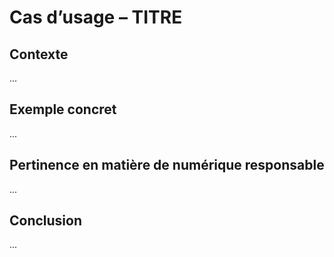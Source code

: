 # Cas d’usage – TITRE

## Contexte
...

## Exemple concret
...

## Pertinence en matière de numérique responsable
...

## Conclusion
...